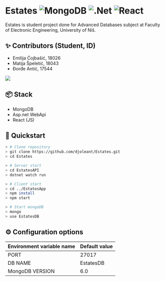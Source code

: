 # Estates ![MongoDB](https://img.shields.io/badge/MongoDB-%234ea94b.svg?style=for-the-badge&logo=mongodb&logoColor=white) ![.Net](https://img.shields.io/badge/.NET-5C2D91?style=for-the-badge&logo=.net&logoColor=white) ![React](https://img.shields.io/badge/react-%2320232a.svg?style=for-the-badge&logo=react&logoColor=%2361DAFB)
Estates is student project done for Advanced Databases subject at Faculty of Electronic Engineering, University of Niš.

## ✨ Contributors (Student, ID)

* Emilija Ćojbašić, 18026
* Matija Špeletić, 18043
* Đorđe Antić, 17544

<a href="https://github.com/djoleant/InternClix/graphs/contributors">
  <img src="https://contrib.rocks/image?repo=djoleant/InternClix" />
</a>

## 📦 Stack
* MongoDB
* Asp.net WebApi
* React (JS)

## 🚀 Quickstart

```bash
> # Clone repository
> git clone https://github.com/djoleant/Estates.git
> cd Estates

> # Server start
> cd EstatesAPI
> dotnet watch run

> # Client start
> cd ../EstatesApp
> npm install
> npm start

> # Start mongoDB
> mongo
> use EstatesDB
```


## ⚙️ Configuration options

| Environment variable name | Default value | 
| ------------------------- | ------------- |
| PORT | 27017 | 
| DB NAME | EstatesDB |
| MongoDB VERSION | 6.0 |

